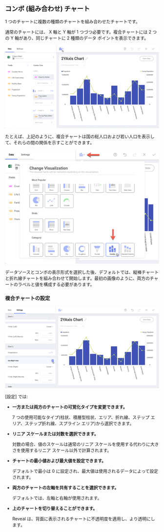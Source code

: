 ## コンボ (組み合わせ) チャート

1 つのチャートに複数の種類のチャートを組み合わせたチャートです。

通常のチャートには、 X 軸と Y 軸が 1 つづつ必要です。複合チャートには 2 つの Y 軸があり、同じチャートに 2 種類のデータ ポイントを表示できます。

![Combo chart sample within Reveal](images/combo-charts-sample.png)

たとえば、上記のように、複合チャートは国の総人口および若い人口を表示して、それらの間の関係を示すことができます。

![Selecting the Combo Chart visualization in Reveal](images/combo-charts-selection.png)

データソースとコンボの表示形式を選択した後、デフォルトでは、縦棒チャートと折れ線チャートを組み合わせて開始します。最初の画像のように、両方のチャートのラベルと値を構成する必要があります。

### 複合チャートの設定

![Combo Charts configuration settings in Reveal](images/combo-charts-settings.png)

[設定] では:

  - **一方または両方のチャートの可覚化タイプを変更できます。**

    7 つの使用可能なタイプ(柱状、積層型柱状、エリア、折れ線、ステップ エリア、ステップ折れ線、スプライン エリア)から選択できます。

  - **リニア スケールまたは対数を選択できます。**

    対数の場合、値のスケールは通常のリニア スケールを使用する代わりに大きさを使用するリニア スケール以外で計算されます。

  - **チャートの最小値および最大値を設定できます。**

    デフォルトで最小は 0 に設定され、最大値は使用されるデータによって設定されます。

  - **両方のチャートの左軸を共有することを選択できます。**

    デフォルトでは、左軸と右軸が使用されます。

  - **上のチャートを切り替えることができます。**

    Reveal は、背面に表示されるチャートに不透明度を適用し、より透明にします。
